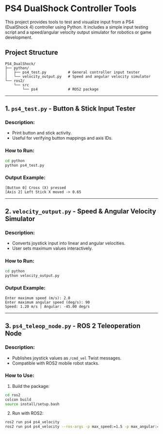 # PS4 DualShock Controller Tools

This project provides tools to test and visualize input from a PS4 (DualShock 4) controller using Python. It includes a simple input testing script and a speed/angular velocity output simulator for robotics or game development.

## Project Structure

```
PS4_DualShock/
├── python/
│   ├── ps4_test.py          # General controller input tester
│   └── velocity_output.py   # Speed and angular velocity simulator
└── ros2/
    └── src
        └── ps4              # ROS2 package
```

---

## 1. `ps4_test.py` - Button & Stick Input Tester

### Description:
- Print button and stick activity.
- Useful for verifying button mappings and axis IDs.

### How to Run:
```bash
cd python
python ps4_test.py
```

### Output Example:
```
[Button 0] Cross (X) pressed
[Axis 2] Left Stick X moved -> 0.65
```

---

## 2. `velocity_output.py` - Speed & Angular Velocity Simulator

### Description:
- Converts joystick input into linear and angular velocities.
- User sets maximum values interactively.

### How to Run:
```bash
cd python
python velocity_output.py
```

### Output Example:
```
Enter maximum speed (m/s): 2.0
Enter maximum angular speed (deg/s): 90
Speed: 1.20 m/s | Angular: -45.00 deg/s
```

---

## 3. `ps4_teleop_node.py` - ROS 2 Teleoperation Node

### Description:
- Publishes joystick values as `/cmd_vel` Twist messages.
- Compatible with ROS2 mobile robot stacks.

### How to Use:
1. Build the package:
```bash
cd ros2
colcon build
source install/setup.bash
```

2. Run with ROS2:
```bash
ros2 run ps4 ps4_velocity
ros2 run ps4 ps4_velocity --ros-args -p max_speed:=1.5 -p max_angular:=120.0
```

